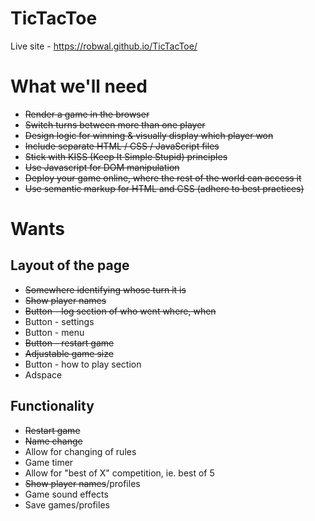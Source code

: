 # TicTacToe

Live site - https://robwal.github.io/TicTacToe/

# What we'll need

-   ~~Render a game in the browser~~
-   ~~Switch turns between more than one player~~
-   ~~Design logic for winning & visually display which player won~~
-   ~~Include separate HTML / CSS / JavaScript files~~
-   ~~Stick with KISS (Keep It Simple Stupid) principles~~
-   ~~Use Javascript for DOM manipulation~~
-   ~~Deploy your game online, where the rest of the world can access it~~
-   ~~Use semantic markup for HTML and CSS (adhere to best practices)~~

# Wants

## Layout of the page

-   ~~Somewhere identifying whose turn it is~~
-   ~~Show player names~~
-   ~~Button - log section of who went where, when~~
-   Button - settings
-   Button - menu
-   ~~Button - restart game~~
-   ~~Adjustable game size~~
-   Button - how to play section
-   Adspace

## Functionality

-   ~~Restart game~~
-   ~~Name change~~
-   Allow for changing of rules
-   Game timer
-   Allow for "best of X" competition, ie. best of 5
-   ~~Show player names~~/profiles
-   Game sound effects
-   Save games/profiles
